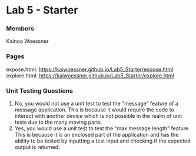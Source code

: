 # Lab 5 - Starter
### Members
Kainoa Woessner

### Pages
expose.html: https://kaiwoessner.github.io/Lab5_Starter/expose.html  
explore.html: https://kaiwoessner.github.io/Lab5_Starter/explore.html

### Unit Testing Questions
1. No, you would not use a unit test to test the "message" feature of a message application. This is because it would require the code to interact with another device which is not possible in the realm of unit tests due to the many moving parts.
2. Yes, you would use a unit test to test the "max message length" feature. This is because it is an enclosed part of the application and has the ability to be tested by inputting a test input and checking if the expected output is returned.
